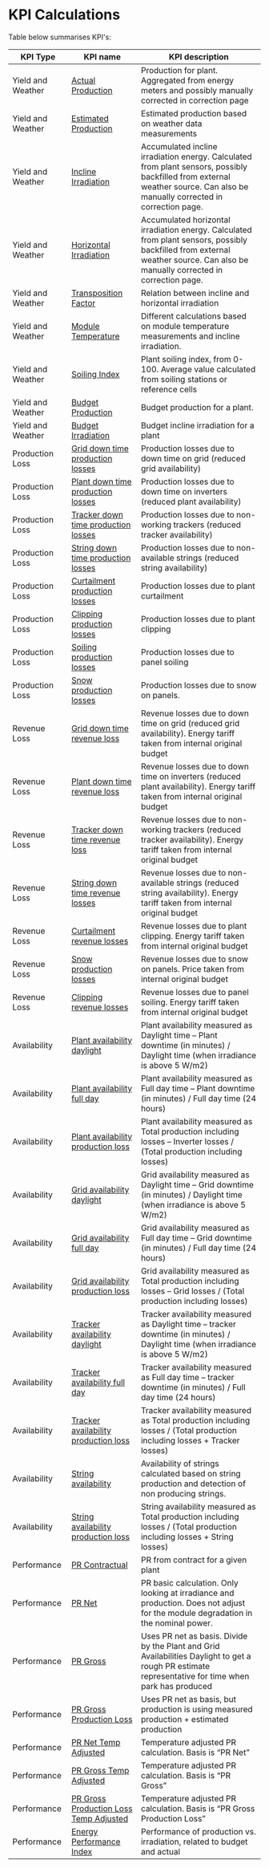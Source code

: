 # KPI Calculations

Table below summarises KPI's:

| KPI Type | KPI name | KPI description |
|---------|---------|---------|
| Yield and Weather | [Actual Production](Yield%20and%20Weather/Actual%20Production/Actual%20Production.md) | Production for plant. Aggregated from energy meters and possibly manually corrected in correction page |
| Yield and Weather | [Estimated Production](Yield%20and%20Weather/Estimated%20Production/Estimated%20Production.md) | Estimated production based on weather data measurements |
| Yield and Weather | [Incline Irradiation](Yield%20and%20Weather/Incline%20Irradiation/Incline%20Irradiation.md) | Accumulated incline irradiation energy. Calculated from plant sensors, possibly backfilled from external weather source. Can also be manually corrected in correction page. |
| Yield and Weather | [Horizontal Irradiation](Yield%20and%20Weather/Horizontal%20Irradiation/Horizontal%20Irradiation.md) | Accumulated horizontal irradiation energy. Calculated from plant sensors, possibly  backfilled from external weather source. Can also be manually corrected in correction page. |
| Yield and Weather | [Transposition Factor](Yield%20and%20Weather/Transposition%20Factor/Transposition%20Factor.md) | Relation between incline and horizontal irradiation |
| Yield and Weather | [Module Temperature](Yield%20and%20Weather/Module%20Temperature/Module%20Temperature.md) | Different calculations based on module temperature measurements and incline irradiation.  |
| Yield and Weather | [Soiling Index](Yield%20and%20Weather/Soiling%20Index/Soiling%20Index.md) | Plant soiling index, from 0-100. Average value calculated from soiling stations or reference cells |
| Yield and Weather | [Budget Production](Yield%20and%20Weather/Budget%20Production/Budget%20Production.md) | Budget production for a plant.  |
| Yield and Weather | [Budget Irradiation](Yield%20and%20Weather/Budget%20Irradiation/Budget%20Irradiation.md) | Budget incline irradiation for a plant |
| Production Loss | [Grid down time production losses](Production%20Losses/Grid%20down%20time%20production%20losses/Grid%20down%20time%20production%20losses.md) | Production losses due to down time on grid (reduced grid availability) |
| Production Loss | [Plant down time production losses](Production%20Losses/Plant%20down%20time%20production%20losses/Plant%20down%20time%20production%20losses.md) | Production losses due to down time on inverters (reduced plant availability) |
| Production Loss | [Tracker down time production losses](Production%20Losses/Tracker%20down%20time%20production%20losses/Tracker%20down%20time%20production%20losses.md) | Production losses due to non-working trackers (reduced tracker availability) |
| Production Loss | [String down time production losses](Production%20Losses/String%20down%20time%20production%20losses/String%20down%20time%20production%20losses.md) | Production losses due to non-available strings (reduced string availability) |
| Production Loss | [Curtailment production losses](Production%20Losses/Curtailment%20production%20losses/Curtailment%20production%20losses.md) | Production losses due to plant curtailment |
| Production Loss | [Clipping production losses](Production%20Losses/Clipping%20production%20losses/Clipping%20production%20losses.md) | Production losses due to plant clipping |
| Production Loss | [Soiling production losses](Production%20Losses/Soiling%20production%20losses/Soiling%20production%20losses.md) | Production losses due to panel soiling |
| Production Loss | [Snow production losses](Production%20Losses/Snow%20production%20losses/Snow%20production%20losses.md) | Production losses due to snow on panels. |
| Revenue Loss | [Grid down time revenue loss](Production%20Losses/Grid%20down%20time%20production%20losses/Grid%20down%20time%20production%20losses.md) | Revenue losses due to down time on grid  (reduced grid availability). Energy tariff taken from internal original budget |
| Revenue Loss | [Plant down time revenue loss](Production%20Losses/Plant%20down%20time%20production%20losses/Plant%20down%20time%20production%20losses.md) | Revenue losses due to down time on inverters (reduced plant availability). Energy tariff taken from internal original budget |
| Revenue Loss | [Tracker down time revenue loss](Production%20Losses/Tracker%20down%20time%20production%20losses/Tracker%20down%20time%20production%20losses.md) | Revenue losses due to non-working trackers (reduced tracker availability). Energy tariff taken from internal original budget |
| Revenue Loss | [String down time revenue losses](Production%20Losses/String%20down%20time%20production%20losses/String%20down%20time%20production%20losses.md) | Revenue losses due to non-available strings (reduced string availability). Energy tariff taken from internal original budget |
| Revenue Loss | [Curtailment revenue losses](Production%20Losses/Curtailment%20production%20losses/Curtailment%20production%20losses.md) | Revenue losses due to plant clipping. Energy tariff taken from internal original budget |
| Revenue Loss | [Snow production losses](Production%20Losses/Snow%20production%20losses/Snow%20production%20losses.md) | Revenue losses due to snow on panels. Price taken from internal original budget |
| Revenue Loss | [Clipping revenue losses](Production%20Losses/Clipping%20production%20losses/Clipping%20production%20losses.md) | Revenue losses due to panel soiling. Energy tariff taken from internal original budget |
| Availability | [Plant availability daylight](Availability%20and%20downtime/Plant%20availability/Plant%20availability.md) | Plant availability measured as Daylight time – Plant downtime (in minutes) / Daylight time (when irradiance is above 5 W/m2) |
| Availability | [Plant availability full day](Availability%20and%20downtime/Plant%20availability/Plant%20availability.md) | Plant availability measured as Full day time – Plant downtime (in minutes) / Full day time (24 hours) |
| Availability | [Plant availability production loss](Availability%20and%20downtime/Plant%20availability/Plant%20availability.md) | Plant availability measured as Total production including losses – Inverter losses / (Total production including losses) |
| Availability | [Grid availability daylight](Availability%20and%20downtime/Grid%20availability/Grid%20availability.md) | Grid availability measured as Daylight time – Grid downtime (in minutes) / Daylight time (when irradiance is above 5 W/m2) |
| Availability | [Grid availability full day](Availability%20and%20downtime/Grid%20availability/Grid%20availability.md) | Grid availability measured as Full day time – Grid downtime (in minutes) / Full day time (24 hours) |
| Availability | [Grid availability production loss](Availability%20and%20downtime/Grid%20availability/Grid%20availability.md) | Grid availability measured as Total production including losses – Grid losses / (Total production including losses) |
| Availability | [Tracker availability daylight](Availability%20and%20downtime/Tracker%20availability/Tracker%20availability.md) | Tracker availability measured as Daylight time – tracker downtime (in minutes) / Daylight time (when irradiance is above 5 W/m2) |
| Availability | [Tracker availability full day](Availability%20and%20downtime/Tracker%20availability/Tracker%20availability.md) | Tracker availability measured as Full day time – tracker downtime (in minutes) / Full day time (24 hours) |
| Availability | [Tracker availability production loss](Availability%20and%20downtime/Tracker%20availability/Tracker%20availability.md) | Tracker availability measured as Total production including losses / (Total production including losses + Tracker losses) |
| Availability | [String availability](Availability%20and%20downtime/String%20availability/String%20availability.md) | Availability of strings calculated based on string production and detection of non producing strings. |
| Availability | [String availability production loss](Availability%20and%20downtime/String%20availability/String%20availability.md) | String availability measured as Total production including losses / (Total production including losses + String losses) |
| Performance | [PR Contractual](Performance/PR%20Contractual/PR%20Contractual.md) | PR from contract for a given plant |
| Performance | [PR Net](Performance/PR%20Net/PR%20Net.md) | PR basic calculation. Only looking at irradiance and production. Does not adjust for the module degradation in the nominal power. |
| Performance | [PR Gross](Performance/PR%20Gross/PR%20Gross.md) | Uses PR net as basis. Divide by the Plant and Grid Availabilities Daylight to get a rough PR estimate representative for time when park has produced  |
| Performance | [PR Gross Production Loss](Performance/PR%20Gross%20Production%20Loss/PR%20Gross%20Production%20Loss.md) | Uses PR net as basis, but production is using measured production + estimated production  |losses due to Plant and Grid downtime. |
| Performance | [PR Net Temp Adjusted](Performance/PR%20Net%20Temp%20Adjusted/PR%20Net%20Temp%20Adjusted.md) | Temperature adjusted PR calculation. Basis is “PR Net” |
| Performance | [PR Gross Temp Adjusted](Performance/PR%20Gross%20Temp%20Adjusted/PR%20Gross%20Temp%20Adjusted.md) | Temperature adjusted PR calculation. Basis is “PR Gross” |
| Performance | [PR Gross Production Loss Temp Adjusted](Performance/PR%20Gross%20Production%20Loss%20Temp%20Adjusted/PR%20Gross%20Production%20Loss%20Temp%20Adjusted.md) | Temperature adjusted PR calculation. Basis is “PR Gross Production Loss” |
| Performance | [Energy Performance Index](Performance/Energy%20Performance%20Index/Energy%20Performance%20Index.md) | Performance of production vs. irradiation, related to budget and actual |
